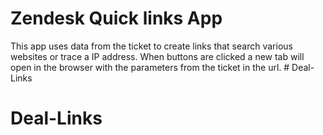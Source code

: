 Zendesk Quick links App
==========

This app uses data from the ticket to create links that search various websites or trace a IP address. When buttons are clicked a new tab will open in the browser with the parameters from the ticket in the url. # Deal-Links
# Deal-Links
